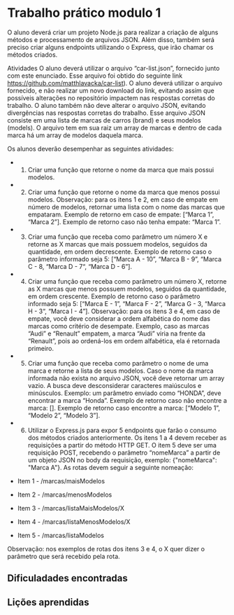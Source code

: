 <h1>Trabalho prático modulo 1</h1>
O aluno deverá criar um projeto Node.js para realizar a criação de alguns métodos e processamento de arquivos JSON. Além disso, também será preciso criar alguns endpoints utilizando o Express, que irão chamar os
métodos criados.

Atividades
O aluno deverá utilizar o arquivo “car-list.json”, fornecido junto com este enunciado. Esse arquivo foi obtido do seguinte link https://github.com/matthlavacka/car-list). O aluno deverá utilizar o arquivo
fornecido, e não realizar um novo download do link, evitando assim que possíveis alterações no repositório impactem nas respostas corretas do trabalho. O aluno também não deve alterar o arquivo JSON, evitando divergências nas respostas
corretas do trabalho.
Esse arquivo JSON consiste em uma lista de marcas de carros (brand) e seus modelos (models). O arquivo tem em sua raiz um array de marcas e dentro de cada
marca há um array de modelos daquela marca. 

Os alunos deverão desempenhar as seguintes atividades:
- 1. Criar uma função que retorne o nome da marca que mais possui modelos.
- 2. Criar uma função que retorne o nome da marca que menos possui modelos.
Observação: para os itens 1 e 2, em caso de empate em número de modelos, retornar uma lista com o nome das marcas que empataram. Exemplo de retorno
em caso de empate: [“Marca 1”, “Marca 2”]. Exemplo de retorno caso não tenha empate: “Marca 1”.
- 3. Criar uma função que receba como parâmetro um número X e retorne as X marcas que mais possuem modelos, seguidos da quantidade, em ordem  decrescente. Exemplo de retorno caso o parâmetro informado seja 5:
[“Marca A - 10”, “Marca B - 9”, “Marca C - 8, “Marca D - 7“, “Marca D - 6”]. 
- 4. Criar uma função que receba como parâmetro um número X, retorne as X marcas que menos possuem modelos, seguidos da quantidade, em ordem crescente. Exemplo de retorno caso o parâmetro informado seja 5:
[“Marca E - 1”, “Marca F - 2”, “Marca G - 3, “Marca H - 3“, “Marca I - 4”]. 
Observação: para os itens 3 e 4, em caso de empate, você deve considerar a ordem alfabética do nome das marcas como critério de desempate. Exemplo, caso as
marcas “Audi” e “Renault” empatem, a marca “Audi” viria na frente da “Renault”, pois ao ordená-los em ordem alfabética, ela é retornada primeiro.
- 5. Criar uma função que receba como parâmetro o nome de uma marca e retorne a lista de seus modelos. Caso o nome da marca informada não exista no arquivo JSON, você deve retornar um array vazio. A busca deve
desconsiderar caracteres maiúsculos e minúsculos. Exemplo: um parâmetro enviado como “HONDA”, deve encontrar a marca “Honda”.
Exemplo de retorno caso não encontre a marca: []. Exemplo de retorno caso encontre a marca:
[“Modelo 1”, “Modelo 2”, “Modelo 3”].

- 6. Utilizar o Express.js para expor 5 endpoints que farão o consumo dos métodos criados anteriormente. Os itens 1 a 4 devem receber as requisições a partir do método HTTP GET. O item 5 deve ser uma requisição
POST, recebendo o parâmetro “nomeMarca” a partir de um objeto JSON no body da requisição, exemplo: {"nomeMarca": "Marca A"}. As rotas devem seguir a seguinte nomeação:
- Item 1 - /marcas/maisModelos
- Item 2 - /marcas/menosModelos
- Item 3 - /marcas/listaMaisModelos/X
- Item 4 - /marcas/listaMenosModelos/X
- Item 5 - /marcas/listaModelos

Observação: nos exemplos de rotas dos itens 3 e 4, o X quer dizer o parâmetro que será recebido pela rota.

<h2>Dificuladades encontradas</h2>


<h2>Lições aprendidas</h2>